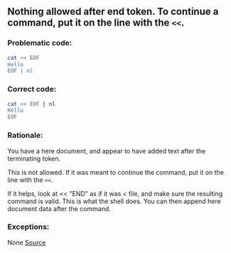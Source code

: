 ## Nothing allowed after end token. To continue a command, put it on the line with the `<<`.

### Problematic code:

```sh
cat << EOF
Hello
EOF | nl
```

### Correct code:

```sh
cat << EOF | nl
Hello
EOF
```
### Rationale:

You have a here document, and appear to have added text after the terminating token.

This is not allowed. If it was meant to continue the command, put it on the line with the `<<`.

If it helps, look at << "END" as if it was < file, and make sure the resulting command is valid. This is what the shell does. You can then append here document data after the command.

### Exceptions:

None
[Source](https://github.com/koalaman/shellcheck/wiki/SC1122)

